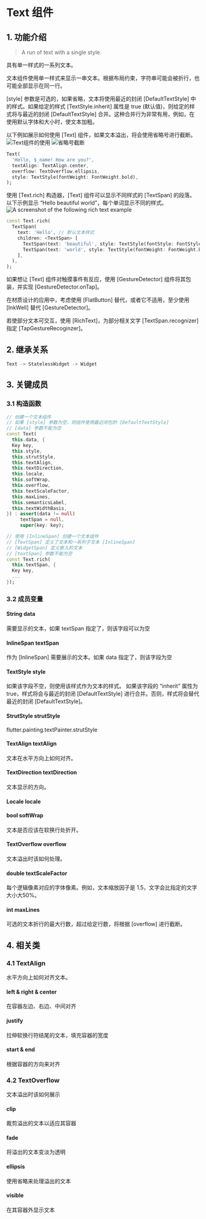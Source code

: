 # Text 组件
## 1. 功能介绍
> A run of text with a single style.

具有单一样式的一系列文本。

文本组件使用单一样式来显示一串文本。根据布局约束，字符串可能会被折行，也可能全部显示在同一行。

[style] 参数是可选的，如果省略，文本将使用最近的封闭 [DefaultTextStyle] 中的样式。如果给定的样式 [TextStyle.inherit] 属性是 true (默认值)，则给定的样式将与最近的封闭 [DefaultTextStyle] 合并。这种合并行为非常有用，例如，在使用默认字体和大小时，使文本加粗。

以下例如展示如何使用 [Text] 组件，如果文本溢出，将会使用省略号进行截断。
![Text组件的使用](https://flutter.github.io/assets-for-api-docs/assets/widgets/text.png)
![省略号截断](https://flutter.github.io/assets-for-api-docs/assets/widgets/text_ellipsis.png)

```dart
Text(
  'Hello, $_name! How are you?',
  textAlign: TextAlign.center,
  overflow: TextOverflow.ellipsis,
  style: TextStyle(fontWeight: FontWeight.bold),
);
```

使用 [Text.rich] 构造器，[Text] 组件可以显示不同样式的 [TextSpan] 的段落。以下示例显示 “Hello beautiful world”，每个单词显示不同的样式。
![A screenshot of the following rich text example](https://flutter.github.io/assets-for-api-docs/assets/widgets/text_rich.png)

```dart
const Text.rich(
  TextSpan(
    text: 'Hello', // 默认文本样式
    children: <TextSpan> [
      TextSpan(text: 'beautiful', style: TextStyle(fontStyle: FontStyle.italic)),
      TextSpan(text: 'world', style: TextStyle(fontWeight: FontWeight.bold)),
    ],
  ),
);
```

如果想让 [Text] 组件对触摸事件有反应，使用 [GestureDetector] 组件将其包装，并实现 [GestureDetector.onTap]。

在材质设计的应用中，考虑使用 [FlatButton] 替代，或者它不适用，至少使用 [InkWell] 替代 [GestureDetector]。

若使部分文本可交互，使用 [RichText]，为部分相关文字 [TextSpan.recognizer] 指定 [TapGestureRecoginzer]。

## 2. 继承关系
```dart
Text -> StatelessWidget -> Widget
```

## 3. 关键成员
### 3.1 构造函数
```dart
// 创建一个文本组件
// 如果 [style] 参数为空，则组件使用最近闭包的 [DefaultTextStyle]
// [data] 参数不能为空
const Text(
  this.data, {
  Key key,
  this.style,
  this.strutStyle,
  this.textAlign,
  this.textDirection,
  this.locale,
  this.softWrap,
  this.overflow,
  this.textScaleFactor,
  this.maxLines,
  this.semanticsLabel,
  this.textWidthBasis,
}) : assert(data != null)
     textSpan = null,
     super(key: key);

// 使用 [InlineSpan] 创建一个文本组件
// [TextSpan] 定义了文本和一系列子文本 [InlineSpan]
// [WidgetSpan] 定义嵌入的文本
// [textSpan] 参数不能为空
const Text.rich(
  this.textSpan, {
  Key key,
  ...
});
```
### 3.2 成员变量
#### String data
需要显示的文本，如果 textSpan 指定了，则该字段可以为空

#### InlineSpan textSpan
作为 [InlineSpan] 需要展示的文本。如果 data 指定了，则该字段为空

#### TextStyle style
如果该字段不空，则使用该样式作为文本的样式。
如果该字段的 “inherit” 属性为 true，样式将会与最近的封闭 [DefaultTextStyle] 进行合并。否则，样式将会替代最近的封闭 [DefaultTextStyle]。

#### StrutStyle strutStyle
flutter.painting.textPainter.strutStyle

#### TextAlign textAlign
文本在水平方向上如何对齐。

#### TextDirection textDirection
文本显示的方向。

#### Locale locale

#### bool softWrap
文本是否应该在软换行处折开。

#### TextOverflow overflow
文本溢出时该如何处理。

#### double textScaleFactor
每个逻辑像素对应的字体像素。例如，文本缩放因子是 1.5，文字会比指定的文字大小大50%。

#### int maxLines
可选的文本折行的最大行数，超过给定行数，将根据 [overflow] 进行截断。

## 4. 相关类
### 4.1 TextAlign
水平方向上如何对齐文本。

#### left & right & center
在容器左边、右边、中间对齐

#### justify
拉伸软换行符结尾的文本，填充容器的宽度

#### start & end
根据容器的方向来对齐

### 4.2 TextOverflow
文本溢出时该如何展示

#### clip
裁剪溢出的文本以适应其容器

#### fade
将溢出的文本变淡为透明

#### ellipsis
使用省略来处理溢出的文本

#### visible
在其容器外显示文本
